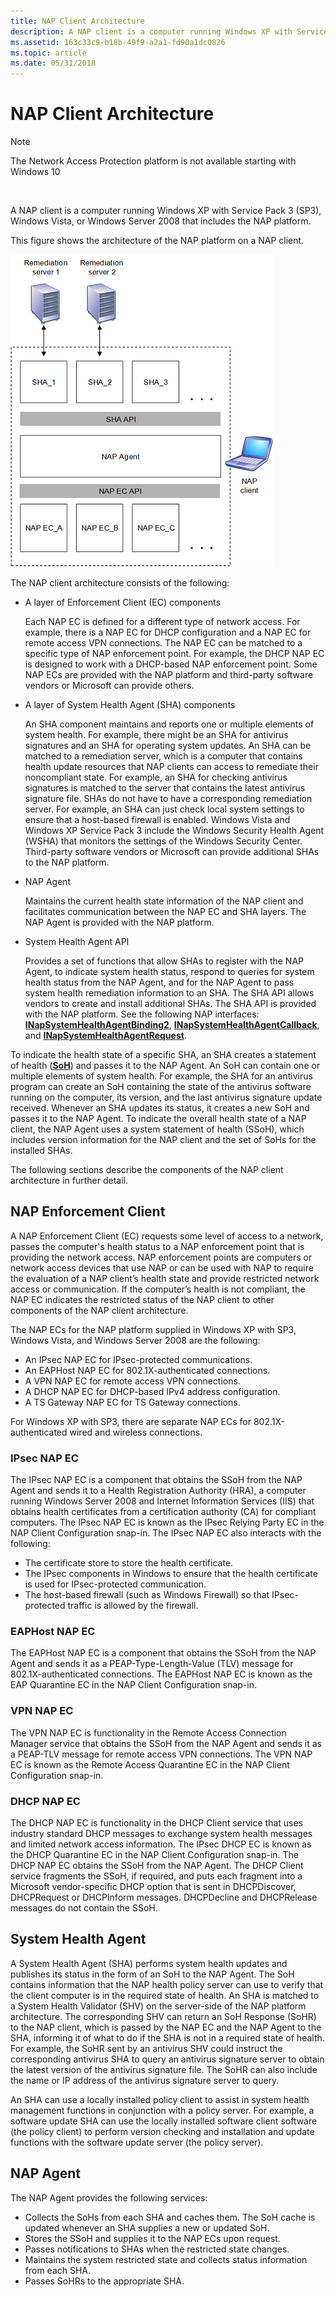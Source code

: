 ```yaml
---
title: NAP Client Architecture
description: A NAP client is a computer running Windows XP with Service Pack 3 (SP3), Windows Vista, or Windows Server 2008 that includes the NAP platform.
ms.assetid: 163c33c9-b18b-49f9-a2a1-fd90a1dc0826
ms.topic: article
ms.date: 05/31/2018
---
```


# NAP Client Architecture

> [!Note]  
> The Network Access Protection platform is not available starting with Windows 10

 

A NAP client is a computer running Windows XP with Service Pack 3 (SP3), Windows Vista, or Windows Server 2008 that includes the NAP platform.

This figure shows the architecture of the NAP platform on a NAP client.

![architecture of the nap platform on a nap client](images/nap-client-side-arch.png)

The NAP client architecture consists of the following:

-   A layer of Enforcement Client (EC) components

    Each NAP EC is defined for a different type of network access. For example, there is a NAP EC for DHCP configuration and a NAP EC for remote access VPN connections. The NAP EC can be matched to a specific type of NAP enforcement point. For example, the DHCP NAP EC is designed to work with a DHCP-based NAP enforcement point. Some NAP ECs are provided with the NAP platform and third-party software vendors or Microsoft can provide others.

-   A layer of System Health Agent (SHA) components

    An SHA component maintains and reports one or multiple elements of system health. For example, there might be an SHA for antivirus signatures and an SHA for operating system updates. An SHA can be matched to a remediation server, which is a computer that contains health update resources that NAP clients can access to remediate their noncompliant state. For example, an SHA for checking antivirus signatures is matched to the server that contains the latest antivirus signature file. SHAs do not have to have a corresponding remediation server. For example, an SHA can just check local system settings to ensure that a host-based firewall is enabled. Windows Vista and Windows XP Service Pack 3 include the Windows Security Health Agent (WSHA) that monitors the settings of the Windows Security Center. Third-party software vendors or Microsoft can provide additional SHAs to the NAP platform.

-   NAP Agent

    Maintains the current health state information of the NAP client and facilitates communication between the NAP EC and SHA layers. The NAP Agent is provided with the NAP platform.

-   System Health Agent API

    Provides a set of functions that allow SHAs to register with the NAP Agent, to indicate system health status, respond to queries for system health status from the NAP Agent, and for the NAP Agent to pass system health remediation information to an SHA. The SHA API allows vendors to create and install additional SHAs. The SHA API is provided with the NAP platform. See the following NAP interfaces: [**INapSystemHealthAgentBinding2**](inapsystemhealthagentbinding2.md), [**INapSystemHealthAgentCallback**](inapsystemhealthagentcallback.md), and [**INapSystemHealthAgentRequest**](inapsystemhealthagentrequest.md).

To indicate the health state of a specific SHA, an SHA creates a statement of health ([**SoH**](/windows/win32/api/naptypes/ns-naptypes-soh)) and passes it to the NAP Agent. An SoH can contain one or multiple elements of system health. For example, the SHA for an antivirus program can create an SoH containing the state of the antivirus software running on the computer, its version, and the last antivirus signature update received. Whenever an SHA updates its status, it creates a new SoH and passes it to the NAP Agent. To indicate the overall health state of a NAP client, the NAP Agent uses a system statement of health (SSoH), which includes version information for the NAP client and the set of SoHs for the installed SHAs.

The following sections describe the components of the NAP client architecture in further detail.

## NAP Enforcement Client

A NAP Enforcement Client (EC) requests some level of access to a network, passes the computer's health status to a NAP enforcement point that is providing the network access. NAP enforcement points are computers or network access devices that use NAP or can be used with NAP to require the evaluation of a NAP client’s health state and provide restricted network access or communication. If the computer’s health is not compliant, the NAP EC indicates the restricted status of the NAP client to other components of the NAP client architecture.

The NAP ECs for the NAP platform supplied in Windows XP with SP3, Windows Vista, and Windows Server 2008 are the following:

-   An IPsec NAP EC for IPsec-protected communications.
-   An EAPHost NAP EC for 802.1X-authenticated connections.
-   A VPN NAP EC for remote access VPN connections.
-   A DHCP NAP EC for DHCP-based IPv4 address configuration.
-   A TS Gateway NAP EC for TS Gateway connections.

For Windows XP with SP3, there are separate NAP ECs for 802.1X-authenticated wired and wireless connections.

### IPsec NAP EC

The IPsec NAP EC is a component that obtains the SSoH from the NAP Agent and sends it to a Health Registration Authority (HRA), a computer running Windows Server 2008 and Internet Information Services (IIS) that obtains health certificates from a certification authority (CA) for compliant computers. The IPsec NAP EC is known as the IPsec Relying Party EC in the NAP Client Configuration snap-in. The IPsec NAP EC also interacts with the following:

-   The certificate store to store the health certificate.
-   The IPsec components in Windows to ensure that the health certificate is used for IPsec-protected communication.
-   The host-based firewall (such as Windows Firewall) so that IPsec-protected traffic is allowed by the firewall.

### EAPHost NAP EC

The EAPHost NAP EC is a component that obtains the SSoH from the NAP Agent and sends it as a PEAP-Type-Length-Value (TLV) message for 802.1X-authenticated connections. The EAPHost NAP EC is known as the EAP Quarantine EC in the NAP Client Configuration snap-in.

### VPN NAP EC

The VPN NAP EC is functionality in the Remote Access Connection Manager service that obtains the SSoH from the NAP Agent and sends it as a PEAP-TLV message for remote access VPN connections. The VPN NAP EC is known as the Remote Access Quarantine EC in the NAP Client Configuration snap-in.

### DHCP NAP EC

The DHCP NAP EC is functionality in the DHCP Client service that uses industry standard DHCP messages to exchange system health messages and limited network access information. The IPsec DHCP EC is known as the DHCP Quarantine EC in the NAP Client Configuration snap-in. The DHCP NAP EC obtains the SSoH from the NAP Agent. The DHCP Client service fragments the SSoH, if required, and puts each fragment into a Microsoft vendor-specific DHCP option that is sent in DHCPDiscover, DHCPRequest or DHCPInform messages. DHCPDecline and DHCPRelease messages do not contain the SSoH.

## System Health Agent

A System Health Agent (SHA) performs system health updates and publishes its status in the form of an SoH to the NAP Agent. The SoH contains information that the NAP health policy server can use to verify that the client computer is in the required state of health. An SHA is matched to a System Health Validator (SHV) on the server-side of the NAP platform architecture. The corresponding SHV can return an SoH Response (SoHR) to the NAP client, which is passed by the NAP EC and the NAP Agent to the SHA, informing it of what to do if the SHA is not in a required state of health. For example, the SoHR sent by an antivirus SHV could instruct the corresponding antivirus SHA to query an antivirus signature server to obtain the latest version of the antivirus signature file. The SoHR can also include the name or IP address of the antivirus signature server to query.

An SHA can use a locally installed policy client to assist in system health management functions in conjunction with a policy server. For example, a software update SHA can use the locally installed software client software (the policy client) to perform version checking and installation and update functions with the software update server (the policy server).

## NAP Agent

The NAP Agent provides the following services:

-   Collects the SoHs from each SHA and caches them. The SoH cache is updated whenever an SHA supplies a new or updated SoH.
-   Stores the SSoH and supplies it to the NAP ECs upon request.
-   Passes notifications to SHAs when the restricted state changes.
-   Maintains the system restricted state and collects status information from each SHA.
-   Passes SoHRs to the appropriate SHA.

 

 




